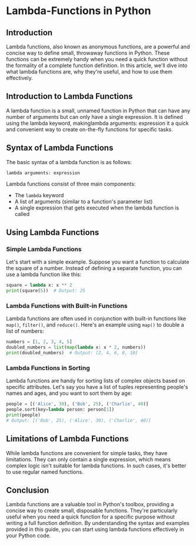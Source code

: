 <doc style="display: none;">
    title: Lambda Functions in Python
    titleID: lambda-functions-in-python
    description: In this article, you will learn about lambda functions/expressions in Python, what they are, their history, and how you can use them
    type: Blog
    tags: Python,Lambda functions,Serverless,AWS Lambda,Function as a Service,Event-driven programming,Cloud computing,Microservices,Serverless architecture,Event processing,Serverless computing,AWS,Python programming,AWS services,Serverless development,Event-driven architecture,Serverless Python,Event handlers,Function deployment,Scalable applications,Serverless deployment,Serverless frameworks,Serverless best practices,AWS cloud,AWS Lambda triggers,AWS Lambda functions,Python scripting,AWS Lambda event sources,Event-driven design,Serverless patterns,Serverless security,AWS serverless architecture,AWS serverless development,Serverless advantages,Serverless challenges,AWS Lambda use cases,AWS Lambda tutorial,Serverless cost optimization,AWS Lambda scalability,AWS Lambda performance,AWS Lambda benefits,AWS Lambda setup,AWS Lambda ecosystem,AWS Lambda automation,AWS Lambda integration,AWS Lambda examples
    author: Daniel Hamen
    authorID: danielhamen
    date: 2023-08-14
    url: blogs/code/python/lambda-functions/lambda-functions-in-python
    category: Code,Python,Lambda Functions
    categorySlug: code,python,lambda-functions
</doc>

# Lambda-Functions in Python

## Introduction

Lambda functions, also known as anonymous functions, are a powerful and concise way to define small, throwaway functions in Python. These functions can be extremely handy when you need a quick function without the formality of a complete function definition. In this article, we'll dive into what lambda functions are, why they're useful, and how to use them effectively.

## Introduction to Lambda Functions

A lambda function is a small, unnamed function in Python that can have any number of arguments but can only have a single expression. It is defined using the lambda keyword, makinglambda arguments: expression it a quick and convenient way to create on-the-fly functions for specific tasks.

## Syntax of Lambda Functions

The basic syntax of a lambda function is as follows:

```python:syntax
lambda arguments: expression
```

Lambda functions consist of three main components:

* The `lambda` keyword
* A list of arguments (similar to a function's parameter list)
* A single expression that gets executed when the lambda function is called

## Using Lambda Functions

### Simple Lambda Functions

Let's start with a simple example. Suppose you want a function to calculate the square of a number. Instead of defining a separate function, you can use a lambda function like this:

```python
square = lambda x: x ** 2
print(square(5))  # Output: 25
```

### Lambda Functions with Built-in Functions

Lambda functions are often used in conjunction with built-in functions like `map()`, `filter()`, and `reduce()`. Here's an example using `map()` to double a list of numbers:

```python
numbers = [1, 2, 3, 4, 5]
doubled_numbers = list(map(lambda x: x * 2, numbers))
print(doubled_numbers)  # Output: [2, 4, 6, 8, 10]
```

### Lambda Functions in Sorting

Lambda functions are handy for sorting lists of complex objects based on specific attributes. Let's say you have a list of tuples representing people's names and ages, and you want to sort them by age:

```python
people = [('Alice', 30), ('Bob', 25), ('Charlie', 40)]
people.sort(key=lambda person: person[1])
print(people)  
# Output: [('Bob', 25), ('Alice', 30), ('Charlie', 40)]
```

## Limitations of Lambda Functions

While lambda functions are convenient for simple tasks, they have limitations. They can only contain a single expression, which means complex logic isn't suitable for lambda functions. In such cases, it's better to use regular named functions.

## Conclusion

Lambda functions are a valuable tool in Python's toolbox, providing a concise way to create small, disposable functions. They're particularly useful when you need a quick function for a specific purpose without writing a full function definition. By understanding the syntax and examples provided in this guide, you can start using lambda functions effectively in your Python code.